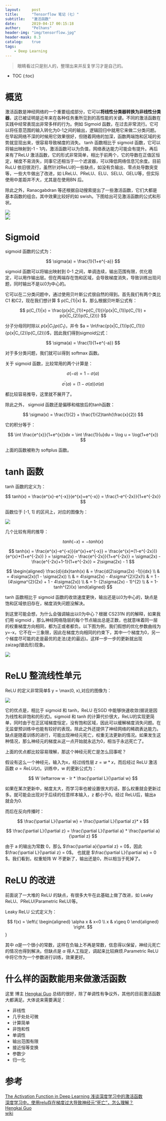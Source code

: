 ```yaml
---
layout:     post
title:      "Tensorflow 笔记（七）"
subtitle:   "激活函数"
date:       2019-04-17 00:15:18
author:     "Pelhans"
header-img: "img/tensorflow.jpg"
header-mask: 0.3 
catalog:    true
tags:
    - Deep Learning
---
```


> 眼睛看过只是别人的，整理出来并反复学习才是自己的。

* TOC
{:toc}

# 概览

激活函数是神经网络的一个重要组成部分，它可以**将线性分类器转换为非线性分类器**，这已被证明是近年来在各种任务重所见到的高性能的关键。不同的激活函数在实践中经常表现出非常多样的行为。例如 Sigmoid 函数，在过去非常流行。它可以将任意范围的输入转化为0-1之间的输出，逻辑回归中就用它来做二分类问题。在早起网络不深的时候用它效果很好，但随着网络的加深，函数两端饱和区域的劣势就显现出来，很容易导致梯度的消失。 tanh 函数相比于 sigmoid 函数，它可以将输出映射到-1 - 1内，激活函数可以为负值，网络表达能力可能会有提升。再后来有了ReLU 激活函数，它的形式非常简单，相比于前两个，它的导数在正值区恒定，梯度不易消失，同事它还相当于一个滤波器，可以降低网络信息冗余度。目前 RuLU 依旧很流行，虽然针对ReLU的一些缺点，如没有负输出、零点处导数突变等，一些大牛做出了改进，如 LReLU、PReLU、ELU、SELU、GELU等，但实际使用中差距并不大，尤其是在使用BN 后。

除此之外，Ranacgabdran 等还根据自动搜索提出了一些激活函数，它们大都是基本函数的组合。其中效果比较好的如 swish。下图给出可见激活函数的公式和形状。

![](/img/in-post/tensorflow/activation_01.png)    
![](/img/in-post/tensorflow/activation_02.png)


# Sigmoid
sigmoid 函数的公式为：

$$ \sigma(a) = \frac{1}{1+e^{-a}} $$

sigmoid 函数可以将输出映射到 0-1 之间，单调连续，输出范围有限，优化稳定，可以用作输出层。但在两端存在饱和区域，会导致梯度消失，导致训练出现问题，同时输出不是以0为中心的。

它可以在二分类问题中，通过使用贝叶斯公式很自然的得到。首先我们有两个类比 C1 和C2，现在我们想计算
$ p(C_{1}|x) $，那么根据贝叶斯公式有：

$$ p(C_{1}|x) = \frac{p(x|C_{1})*p(C_{1})}{p(x|C_{1})p(C_{1}) + p(x|C_{2})p(C_{2})} $$

分子分母同时除以
$p(x|C_{1})p(C_{1})$，并令 
$a = \ln\frac{p(x|C_{1})p(C_{1})}{p(x|C_{2})p(C_{2})}$，因此我们得到sigmoid公式：

$$ \sigma(a) = \frac{1}{1+e^{-a}} $$

对于多分类问题，我们就可以得到 softmax 函数。

关于 sigmoid 函数，比较常用的两个计算是：

$$ \sigma(-a) = 1 - \sigma(a) $$

$$ \sigma^{'}(a) = (1-\sigma(a))\sigma(a) $$

都比较容易推导，这里就不展开了。

除此之外， sigmoid 函数还是偏移和缩放后的tanh函数：

$$ \sigma(x) = \frac{1}{2} + \frac{1}{2}tanh(\frac{x}{2}) $$

它的积分等于：

$$ \int \frac{e^{x}}{1+e^{x}}dx = \int \frac{1}{u}du = \log u = \log(1+e^{x}) $$

上面的函数被称为 softplus 函数。

# tanh 函数

tanh 函数的定义为：

$$ tanh(x) = \frac{e^{x}-e^{-x}}{e^{x}+e^{-x}} =  \frac{1-e^{-2x}}{1+e^{-2x}} $$

函数位于 [-1, 1] 的区间上，对应的图像为：

![](/img/in-post/tensorflow/activation_tanh.png)

几个比较有用的推导：

$$ tanh(-x) = -tanh(x) $$

$$ tanh(x) = \frac{e^{x}-e^{-x}}{e^{x}+e^{-x}} = \frac{e^{x}*(1-e^{-2x})}{e^{x}*(1+e^{-2x}) } = \sigma(2x) - \frac{e^{-2x}}{1+e^{-2x}} = \sigma(2x) - \frac{e^{-2x}+1-1}{1+e^{-2x}} = 2\sigma(2x) - 1 $$

$$ 
\begin{aligned}
\frac{d}{dx}tanh(x) & = \frac{d(2\sigma(2x) -1)}{dx} \\
        & = 4\sigma(2x)(1 - \sigma(2x)) \\
        & = 4\sigma(2x) - 4\sigma^{2}(2x)\\
        & = 1 - (4\sigma^{2}(2x) + 1 - 4\sigma(2x)) \\
        & = 1- (2\sigma(2x) - 1)^{2} \\
        & = 1-tanh^{2}(x) 
\end{aligned}
$$

tanh 函数相比于 sigmoid 函数的收敛速度更快，输出还是以0为中心的，缺点是饱和区域依旧存在，梯度消失问题没解决。

到这里可能会想，为什么会强调输出以0为中心？根据 CS231N 的的解释，如果我们用 sigmoid ，那么神经网络隐层的每个节点输出总是正数，也就意味着同一层的权重梯度方向相同，都为正或者都负。以下图为例，我们假想的优化参数曲线为 y=-x，它不在一三象限，因此在梯度方向相同的约束下，其中一个梯度为0，另一个梯度尽可能的走是最优的走法(走的最远)。这样一步一步的更新就出现 zaizag(锯齿形)现象。

![](/img/in-post/tensorflow/activation_zaizag.png)

# ReLU 整流线性单元

ReLU 的定义非常简单$ y = \max(0, x),对应的图像为：

![](/img/in-post/tensorflow/activation_relu.png)

它的优点是，相比于 sigmoid 和 tanh，ReLU 在SGD 中能够快速收敛(据说是因为线性和非饱和的形式)。sigmoid 和 tanh 的计算代价很大，ReLU的实现更简单，同时由于在正区域梯度恒定，没有饱和区域，因此可以缓解梯度消失问题。在无监督预训练中也能有较好的表现。除此之外还提供了神经网络的稀疏表达能力。缺点是随着训练的进行，可能出现神经元死亡，权重无法更新的情况。如果发生这种情况，那么神经元的梯度从这一点开始就永远为0，相当于永远死亡了。

上面的优点都比较容易理解，那这个神经元死亡是怎么回事呢？

假设有这么一个神经元，输入为x，经过线性层 $z = w*x$，而后经过 ReLU 激活函数 $a = ReLU(z)$。训练中，w 的更新公式为：

$$ W \leftarrow w - lr * \frac{\partial L}{\partial w} $$

如果在某次更新中，梯度太大，而学习率也被设置很大的话，那么权重就会更新过多。就可能会出现对于后续的任意样本输入，z 都小于0。经过 ReLU后，输出a 就会为0.

而后在反向传播时：

$$ \frac{\partial L}{\partial w} = \frac{\partial L}{\partial z}* x $$

$$ \frac{\partial L}{\partial z} = \frac{\partial L}{\partial a} * \frac{\partial a}{\partial z} $$

由于 a 的输出为常数 0，那么 $\frac{\partial a}{\partial z} = 0$，因此 $\frac{\partial L}{\partial z} = 0$。 也就是 $\frac{\partial L}{\partial w} = 0 $。我们看到，权重矩阵 W 不更新了，输出还是0，所以相当于死掉了。

# ReLU 的改进

前面说了一大堆的 ReLU 的缺点，有很多大牛在此基础上做了改进，如 Leaky ReLU、PReLU(Parametric ReLU)等。

Leaky ReLU 公式定义为：

$$ f(x) = 
\left\{
    \begin{aligned}
    \alpha x & x<0 \\
    x & x\geq 0
    \end{aligned}
\right.
$$
}

其中 $\alpha$是一个很小的常数，这样在负轴上不再是常数，信息得以保留，神经元死亡的情况也得到解决。但缺点是 $\alpha$ 得人工指定，调起来比较麻烦.Parametric ReLU 中将它作为一个参数进行训练，效果更好。

# 什么样的函数能用来做激活函数

这里 博主 [Hengkai Guo](https://www.zhihu.com/question/67366051/answer/262087707) 总结的很好，除了单调性有争议外，其他的目前激活函数大都满足。大体说来需要满足：

* 非线性    
* 几乎处处可微    
* 计算简单    
* 非饱和性    
* 单调性    
* 输出范围有限    
* 接近恒等变换    
* 参数少    
* 归一化

# 参考
[The Activation Function in Deep Learning 浅谈深度学习中的激活函数](https://www.cnblogs.com/rgvb178/p/6055213.html)    
[深度学习中，使用relu存在梯度过大导致神经元“死亡”，怎么理解？](https://www.zhihu.com/question/67151971)   
[Hengkai Guo](https://www.zhihu.com/question/67366051/answer/262087707)    
[wiki](https://en.wikipedia.org/wiki/Activation_function)

